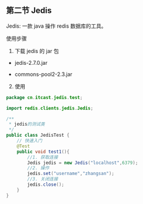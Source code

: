 ## 第二节 Jedis

Jedis: 一款 java 操作 redis 数据库的工具。

使用步骤

1) 下载 jedis 的 jar 包

* jedis-2.7.0.jar

* commons-pool2-2.3.jar

2) 使用

```java
package cn.itcast.jedis.test;

import redis.clients.jedis.Jedis;

/**
 * jedis的测试类
 */
public class JedisTest {
    // 快速入门
    @Test
    public void test1(){
        //1. 获取连接
        Jedis jedis = new Jedis("localhost",6379);
        //2. 操作
        jedis.set("username","zhangsan");
        //3. 关闭连接
        jedis.close();
    }    
}    
    
    
    
    
    
    
    
    
    